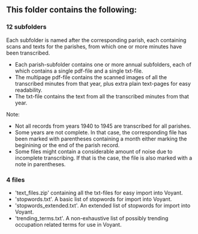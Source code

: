 ## This folder contains the following:

### 12 subfolders
Each subfolder is named after the corresponding parish, each containing scans and texts for the parishes, from which one or more minutes have been transcribed.
- Each parish-subfolder contains one or more annual subfolders, each of which contains a single pdf-file and a single txt-file.
- The multipage pdf-file contains the scanned images of all the transcribed minutes from that year, plus extra plain text-pages for easy readability.
- The txt-file contains the text from all the transcribed minutes from that year.

Note:
- Not all records from years 1940 to 1945 are transcribed for all parishes.
- Some years are not complete. In that case, the corresponding file has been marked with parentheses containing a month either marking the beginining or the end of the parish record.
- Some files might contain a considerable amount of noise due to incomplete transcribing. If that is the case, the file is also marked with a note in parentheses.

### 4 files
- 'text_files.zip' containing all the txt-files for easy import into Voyant.
- 'stopwords.txt'. A basic list of stopwords for import into Voyant.
- 'stopwords_extended.txt'. An extended list of stopwords for import into Voyant.
- 'trending_terms.txt'. A non-exhaustive list of possibly trending occupation related terms for use in Voyant.